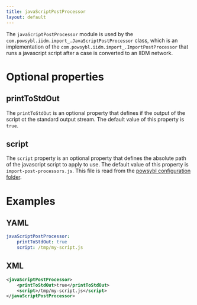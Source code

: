 ```yaml
---
title: javaScriptPostProcessor
layout: default
---
```


The `javaScriptPostProcessor` module is used by the `com.powsybl.iidm.import_.JavaScriptPostProcessor` class, which is
an implementation of the `com.powsybl.iidm.import_.ImportPostProcessor` that runs a javascript script after a case is
converted to an IIDM network.

# Optional properties

## printToStdOut
The `printToStdOut` is an optional property that defines if the output of the script ot the standard output stream. The
default value of this property is `true`.

## script
The `script` property is an optional property that defines the absolute path of the javascript script to apply to use.
The default value of this property is `import-post-processors.js`. This file is read from the
[powsybl configuration folder](../../iidm/importer/post-processor/JavaScriptPostProcessor.html).

# Examples

## YAML
```yaml
javaScriptPostProcessor:
    printToStdOut: true
    script: /tmp/my-script.js
```

## XML
```xml
<javaScriptPostProcessor>
    <printToStdOut>true</printToStdOut>
    <script>/tmp/my-script.js</script>
</javaScriptPostProcessor>
```
